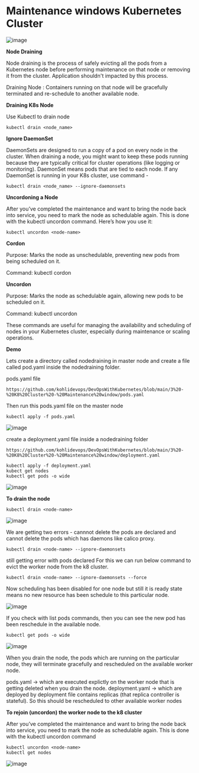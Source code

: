 # Maintenance windows Kubernetes Cluster

![image](https://github.com/user-attachments/assets/dd28e9dd-3390-4ca5-81ac-26b8aab33abf)

**Node Draining**

Node draining is the process of safely evicting all the pods from a Kubernetes node before performing maintenance on that node or removing it from the cluster.
Application shouldn't impacted by this process.

Draining Node : Containers running on that node will be gracefully terminated and re-schedule to another available node.

**Draining K8s Node**

Use Kubectl to drain node

```
kubectl drain <node_name>
```

**Ignore DaemonSet**

DaemonSets are designed to run a copy of a pod on every node in the cluster. When draining a node, you might want to keep these pods running because they are typically critical for cluster operations (like logging or monitoring). 
DaemonSet means pods that are tied to each node. If any DaemonSet is running in your K8s cluster,
use command -

```
kubectl drain <node_name> --ignore-daemonsets
```

**Uncordoning a Node**

After you’ve completed the maintenance and want to bring the node back into service, you need to mark the node as schedulable again. This is done with the kubectl uncordon command. Here’s how you use it:

```
kubectl uncordon <node-name>
```

**Cordon**

Purpose: Marks the node as unschedulable, preventing new pods from being scheduled on it.

Command: kubectl cordon <node-name>

**Uncordon**

Purpose: Marks the node as schedulable again, allowing new pods to be scheduled on it.

Command: kubectl uncordon <node-name>
  
These commands are useful for managing the availability and scheduling of nodes in your Kubernetes cluster, especially during maintenance or scaling operations.

**Demo**

Lets create a directory called nodedraining in master node and create a file called pod.yaml inside the nodedraining folder.

pods.yaml file

```
https://github.com/kohlidevops/DevOpsWithKubernetes/blob/main/3%20-%20K8%20Cluster%20-%20Maintenance%20window/pods.yaml
```

Then run this pods.yaml file on the master node

```
kubectl apply -f pods.yaml
```

![image](https://github.com/user-attachments/assets/810995fd-4799-4f9a-8af5-e3511c4c24cf)

create a deployment.yaml file inside a nodedraining folder

```
https://github.com/kohlidevops/DevOpsWithKubernetes/blob/main/3%20-%20K8%20Cluster%20-%20Maintenance%20window/deployment.yaml
```

```
kubectl apply -f deployment.yaml
kubect get nodes
kubectl get pods -o wide
```

![image](https://github.com/user-attachments/assets/ab6f65b2-e870-4f48-991f-74a58f92dd12)

**To drain the node**

```
kubectl drain <node-name>
```

![image](https://github.com/user-attachments/assets/9a248770-26a6-4187-8796-21f8a5354b56)

We are getting two errors - cannnot delete the pods are declared and cannot delete the pods which has daemons like calico proxy.

```
kubectl drain <node-name> --ignore-daemonsets
```

still getting error with pods declared For this we can run below command to evict the worker node from the k8 cluster.

```
kubectl drain <node-name> --ignore-daemonsets --force
```

Now scheduling has been disabled for one node but still it is ready state means no new resource has been schedule to this particular node.

![image](https://github.com/user-attachments/assets/558286c4-b7e9-4a0a-9ad8-32001463ae08)

If you check with list pods commands, then you can see the new pod has been reschedule in the available node.

```
kubectl get pods -o wide
```

![image](https://github.com/user-attachments/assets/791cdbde-a237-4aaf-8bef-a1a2cd57041a)

When you drain the node, the pods which are running on the particular node, they will terminate gracefully and rescheduled on the available worker node.

pods.yaml -> which are executed explictly on the worker node that is getting deleted when you drain the node.
deployment.yaml -> which are deployed by deployment file contains replicas (that replica controller is stateful). So this should be rescheduled to other available worker nodes

**To rejoin (uncordon) the worker node to the k8 cluster**

After you’ve completed the maintenance and want to bring the node back into service, you need to mark the node as schedulable again. This is done with the kubectl uncordon command

```
kubectl uncordon <node-name>
kubectl get nodes
```

![image](https://github.com/user-attachments/assets/8bda18a5-7a0a-4c97-955a-75e85c3f14c1)






